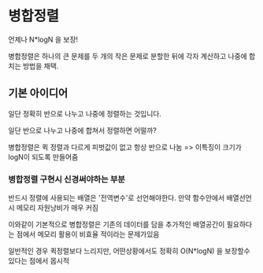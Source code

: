 # 병합정렬

언제나 N*logN 을 보장!

병합정렬은 하나의 큰 문제를 두 개의 작은 문제로 분할한 뒤에 각자 계산하고 나중에 합치는 방법을
채택. 

## 기본 아이디어
일단 정확히 반으로 나누고 나중에 정렬하는 것입니다.

일단 반으로 나누고 나중에 합쳐서 정렬하면 어떨까?

병합정렬은 퀵 정렬과 다르게 피벗값이 없고 항상 반으로 나눔
=> 이특징이 크기가 logN이 되도록 만들어줌

### 병합정렬 구현시 신경써야하는 부분
반드시 정렬에 사용되는 배열은 '전역변수'로 선언해야한다.
만약 함수안에서 배열선언시 메모리 자원낭비가 매우 커짐

이와같이 기본적으로 병합정렬은 기존의 데이터를 담을
추가적인 배열공간이 필요하다는 점에서 메모리 활용이 비효율 적이라는
문제가있음

일반적인 경우 퀵정렬보다 느리지만, 어떤상황에서도 정확히
O(N*logN) 을 보장할수있다는 점에서 몹시적
